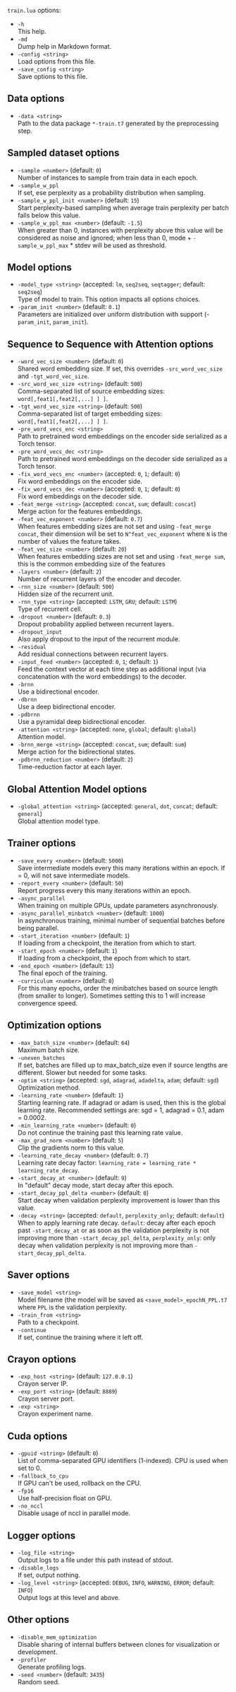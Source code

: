 <!--- This file was automatically generated. Do not modify it manually but use the docs/options/generate.sh script instead. -->

`train.lua` options:

* `-h`<br/>This help.
* `-md`<br/>Dump help in Markdown format.
* `-config <string>`<br/>Load options from this file.
* `-save_config <string>`<br/>Save options to this file.

## Data options

* `-data <string>`<br/>Path to the data package `*-train.t7` generated by the preprocessing step.

## Sampled dataset options

* `-sample <number>` (default: `0`)<br/>Number of instances to sample from train data in each epoch.
* `-sample_w_ppl`<br/>If set, ese perplexity as a probability distribution when sampling.
* `-sample_w_ppl_init <number>` (default: `15`)<br/>Start perplexity-based sampling when average train perplexity per batch falls below this value.
* `-sample_w_ppl_max <number>` (default: `-1.5`)<br/>When greater than 0, instances with perplexity above this value will be considered as noise and ignored; when less than 0, mode + `-sample_w_ppl_max` * stdev will be used as threshold.

## Model options

* `-model_type <string>` (accepted: `lm`, `seq2seq`, `seqtagger`; default: `seq2seq`)<br/>Type of model to train. This option impacts all options choices.
* `-param_init <number>` (default: `0.1`)<br/>Parameters are initialized over uniform distribution with support (-`param_init`, `param_init`).

## Sequence to Sequence with Attention options

* `-word_vec_size <number>` (default: `0`)<br/>Shared word embedding size. If set, this overrides `-src_word_vec_size` and `-tgt_word_vec_size`.
* `-src_word_vec_size <string>` (default: `500`)<br/>Comma-separated list of source embedding sizes: `word[,feat1[,feat2[,...] ] ]`.
* `-tgt_word_vec_size <string>` (default: `500`)<br/>Comma-separated list of target embedding sizes: `word[,feat1[,feat2[,...] ] ]`.
* `-pre_word_vecs_enc <string>`<br/>Path to pretrained word embeddings on the encoder side serialized as a Torch tensor.
* `-pre_word_vecs_dec <string>`<br/>Path to pretrained word embeddings on the decoder side serialized as a Torch tensor.
* `-fix_word_vecs_enc <number>` (accepted: `0`, `1`; default: `0`)<br/>Fix word embeddings on the encoder side.
* `-fix_word_vecs_dec <number>` (accepted: `0`, `1`; default: `0`)<br/>Fix word embeddings on the decoder side.
* `-feat_merge <string>` (accepted: `concat`, `sum`; default: `concat`)<br/>Merge action for the features embeddings.
* `-feat_vec_exponent <number>` (default: `0.7`)<br/>When features embedding sizes are not set and using `-feat_merge concat`, their dimension will be set to `N^feat_vec_exponent` where `N` is the number of values the feature takes.
* `-feat_vec_size <number>` (default: `20`)<br/>When features embedding sizes are not set and using `-feat_merge sum`, this is the common embedding size of the features
* `-layers <number>` (default: `2`)<br/>Number of recurrent layers of the encoder and decoder.
* `-rnn_size <number>` (default: `500`)<br/>Hidden size of the recurrent unit.
* `-rnn_type <string>` (accepted: `LSTM`, `GRU`; default: `LSTM`)<br/>Type of recurrent cell.
* `-dropout <number>` (default: `0.3`)<br/>Dropout probability applied between recurrent layers.
* `-dropout_input`<br/>Also apply dropout to the input of the recurrent module.
* `-residual`<br/>Add residual connections between recurrent layers.
* `-input_feed <number>` (accepted: `0`, `1`; default: `1`)<br/>Feed the context vector at each time step as additional input (via concatenation with the word embeddings) to the decoder.
* `-brnn`<br/>Use a bidirectional encoder.
* `-dbrnn`<br/>Use a deep bidirectional encoder.
* `-pdbrnn`<br/>Use a pyramidal deep bidirectional encoder.
* `-attention <string>` (accepted: `none`, `global`; default: `global`)<br/>Attention model.
* `-brnn_merge <string>` (accepted: `concat`, `sum`; default: `sum`)<br/>Merge action for the bidirectional states.
* `-pdbrnn_reduction <number>` (default: `2`)<br/>Time-reduction factor at each layer.

## Global Attention Model options

* `-global_attention <string>` (accepted: `general`, `dot`, `concat`; default: `general`)<br/>Global attention model type.

## Trainer options

* `-save_every <number>` (default: `5000`)<br/>Save intermediate models every this many iterations within an epoch. If = 0, will not save intermediate models.
* `-report_every <number>` (default: `50`)<br/>Report progress every this many iterations within an epoch.
* `-async_parallel`<br/>When training on multiple GPUs, update parameters asynchronously.
* `-async_parallel_minbatch <number>` (default: `1000`)<br/>In asynchronous training, minimal number of sequential batches before being parallel.
* `-start_iteration <number>` (default: `1`)<br/>If loading from a checkpoint, the iteration from which to start.
* `-start_epoch <number>` (default: `1`)<br/>If loading from a checkpoint, the epoch from which to start.
* `-end_epoch <number>` (default: `13`)<br/>The final epoch of the training.
* `-curriculum <number>` (default: `0`)<br/>For this many epochs, order the minibatches based on source length (from smaller to longer). Sometimes setting this to 1 will increase convergence speed.

## Optimization options

* `-max_batch_size <number>` (default: `64`)<br/>Maximum batch size.
* `-uneven_batches`<br/>If set, batches are filled up to max_batch_size even if source lengths are different. Slower but needed for some tasks.
* `-optim <string>` (accepted: `sgd`, `adagrad`, `adadelta`, `adam`; default: `sgd`)<br/>Optimization method.
* `-learning_rate <number>` (default: `1`)<br/>Starting learning rate. If adagrad or adam is used, then this is the global learning rate. Recommended settings are: sgd = 1, adagrad = 0.1, adam = 0.0002.
* `-min_learning_rate <number>` (default: `0`)<br/>Do not continue the training past this learning rate value.
* `-max_grad_norm <number>` (default: `5`)<br/>Clip the gradients norm to this value.
* `-learning_rate_decay <number>` (default: `0.7`)<br/>Learning rate decay factor: `learning_rate = learning_rate * learning_rate_decay`.
* `-start_decay_at <number>` (default: `9`)<br/>In "default" decay mode, start decay after this epoch.
* `-start_decay_ppl_delta <number>` (default: `0`)<br/>Start decay when validation perplexity improvement is lower than this value.
* `-decay <string>` (accepted: `default`, `perplexity_only`; default: `default`)<br/>When to apply learning rate decay. `default`: decay after each epoch past `-start_decay_at` or as soon as the validation perplexity is not improving more than `-start_decay_ppl_delta`, `perplexity_only`: only decay when validation perplexity is not improving more than `-start_decay_ppl_delta`.

## Saver options

* `-save_model <string>`<br/>Model filename (the model will be saved as `<save_model>_epochN_PPL.t7` where `PPL` is the validation perplexity.
* `-train_from <string>`<br/>Path to a checkpoint.
* `-continue`<br/>If set, continue the training where it left off.

## Crayon options

* `-exp_host <string>` (default: `127.0.0.1`)<br/>Crayon server IP.
* `-exp_port <string>` (default: `8889`)<br/>Crayon server port.
* `-exp <string>`<br/>Crayon experiment name.

## Cuda options

* `-gpuid <string>` (default: `0`)<br/>List of comma-separated GPU identifiers (1-indexed). CPU is used when set to 0.
* `-fallback_to_cpu`<br/>If GPU can't be used, rollback on the CPU.
* `-fp16`<br/>Use half-precision float on GPU.
* `-no_nccl`<br/>Disable usage of nccl in parallel mode.

## Logger options

* `-log_file <string>`<br/>Output logs to a file under this path instead of stdout.
* `-disable_logs`<br/>If set, output nothing.
* `-log_level <string>` (accepted: `DEBUG`, `INFO`, `WARNING`, `ERROR`; default: `INFO`)<br/>Output logs at this level and above.

## Other options

* `-disable_mem_optimization`<br/>Disable sharing of internal buffers between clones for visualization or development.
* `-profiler`<br/>Generate profiling logs.
* `-seed <number>` (default: `3435`)<br/>Random seed.

